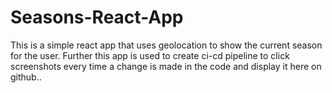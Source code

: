 # Seasons-React-App
This is a simple react app that uses geolocation to show the current season for the user. Further this app is used to create ci-cd pipeline to click screenshots every time a change is made in the code and display it here on github..
